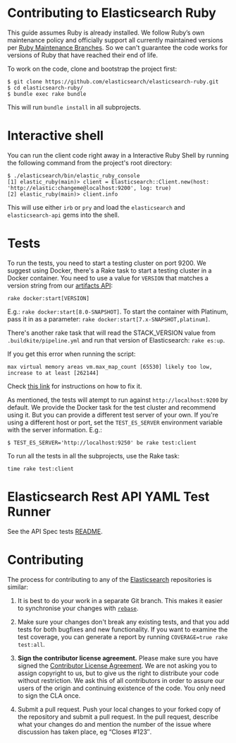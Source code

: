 # Contributing to Elasticsearch Ruby

This guide assumes Ruby is already installed. We follow Ruby’s own maintenance policy and officially support all currently maintained versions per [Ruby Maintenance Branches](https://www.ruby-lang.org/en/downloads/branches/). So we can't guarantee the code works for versions of Ruby that have reached their end of life.

To work on the code, clone and bootstrap the project first:

```
$ git clone https://github.com/elasticsearch/elasticsearch-ruby.git
$ cd elasticsearch-ruby/
$ bundle exec rake bundle
```

This will run `bundle install` in all subprojects.

# Interactive shell

You can run the client code right away in a Interactive Ruby Shell by running the following command from the project's root directory:
```
$ ./elasticsearch/bin/elastic_ruby_console
[1] elastic_ruby(main)> client = Elasticsearch::Client.new(host: 'http://elastic:changeme@localhost:9200', log: true)
[2] elastic_ruby(main)> client.info
```

This will use either `irb` or `pry` and load the `elasticsearch` and `elasticsearch-api` gems into the shell. 

# Tests

To run the tests, you need to start a testing cluster on port 9200. We suggest using Docker, there's a Rake task to start a testing cluster in a Docker container. You need to use a value for `VERSION` that matches a version string from our [artifacts API](https://artifacts-api.elastic.co/v1/versions):

```
rake docker:start[VERSION]
```

E.g.: `rake docker:start[8.0-SNAPSHOT]`.
To start the container with Platinum, pass it in as a parameter: `rake docker:start[7.x-SNAPSHOT,platinum]`.

There's another rake task that will read the STACK_VERSION value from `.buildkite/pipeline.yml` and run that version of Elasticsearch: `rake es:up`.

If you get this error when running the script:
```
max virtual memory areas vm.max_map_count [65530] likely too low, increase to at least [262144]
```
Check [this link](https://www.elastic.co/guide/en/elasticsearch/reference/current/docker.html#_set_vm_max_map_count_to_at_least_262144) for instructions on how to fix it.

As mentioned, the tests will atempt to run against `http://localhost:9200` by default. We provide the Docker task for the test cluster and recommend using it. But you can provide a different test server of your own. If you're using a different host or port, set the `TEST_ES_SERVER` environment variable with the server information. E.g.:

```
$ TEST_ES_SERVER='http://localhost:9250' be rake test:client
```

To run all the tests in all the subprojects, use the Rake task:

```
time rake test:client
```

# Elasticsearch Rest API YAML Test Runner

See the API Spec tests [README](https://github.com/elastic/elasticsearch-ruby/tree/main/elasticsearch-api/api-spec-testing#readme).

# Contributing

The process for contributing to any of the [Elasticsearch](https://github.com/elasticsearch) repositories is similar:

1. It is best to do your work in a separate Git branch. This makes it easier to synchronise your changes with [`rebase`](http://mislav.uniqpath.com/2013/02/merge-vs-rebase/).

2. Make sure your changes don't break any existing tests, and that you add tests for both bugfixes and new functionality. If you want to examine the test coverage, you can generate a report by running `COVERAGE=true rake test:all`.

3. **Sign the contributor license agreement.**
Please make sure you have signed the [Contributor License Agreement](https://www.elastic.co/contributor-agreement/). We are not asking you to assign copyright to us, but to give us the right to distribute your code without restriction. We ask this of all contributors in order to assure our users of the origin and continuing existence of the code. You only need to sign the CLA once.

4. Submit a pull request.
Push your local changes to your forked copy of the repository and submit a pull request. In the pull request, describe what your changes do and mention the number of the issue where discussion has taken place, eg “Closes #123″.
